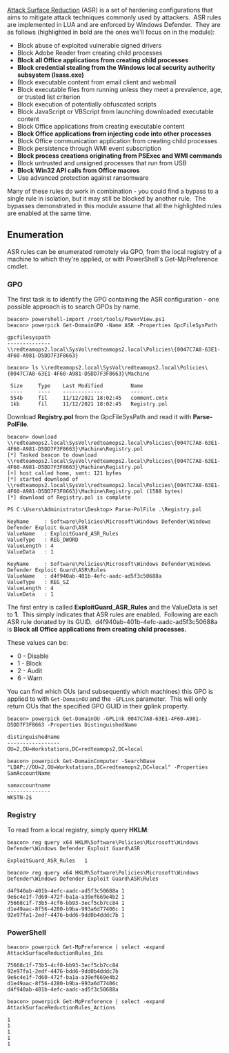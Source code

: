 [Attack Surface Reduction](https://docs.microsoft.com/en-us/windows/security/threat-protection/microsoft-defender-atp/attack-surface-reduction) (ASR) is a set of hardening configurations that aims to mitigate attack techniques commonly used by attackers.  ASR rules are implemented in LUA and are enforced by Windows Defender.  They are as follows (highlighted in bold are the ones we'll focus on in the module):

-   Block abuse of exploited vulnerable signed drivers
-   Block Adobe Reader from creating child processes
-   **Block all Office applications from creating child processes**
-   **Block credential stealing from the Windows local security authority subsystem (lsass.exe)**
-   Block executable content from email client and webmail
-   Block executable files from running unless they meet a prevalence, age, or trusted list criterion
-   Block execution of potentially obfuscated scripts
-   Block JavaScript or VBScript from launching downloaded executable content
-   Block Office applications from creating executable content
-   **Block Office applications from injecting code into other processes**
-   Block Office communication application from creating child processes
-   Block persistence through WMI event subscription
-   **Block process creations originating from PSExec and WMI commands**
-   Block untrusted and unsigned processes that run from USB
-   **Block Win32 API calls from Office macros**
-   Use advanced protection against ransomware

Many of these rules do work in combination - you could find a bypass to a single rule in isolation, but it may still be blocked by another rule.  The bypasses demonstrated in this module assume that all the highlighted rules are enabled at the same time.

## Enumeration

ASR rules can be enumerated remotely via GPO, from the local registry of a machine to which they're applied, or with PowerShell's Get-MpPreference cmdlet.

### GPO

The first task is to identify the GPO containing the ASR configuration - one possible approach is to search GPOs by name.

```
beacon> powershell-import /root/tools/PowerView.ps1
beacon> powerpick Get-DomainGPO -Name ASR -Properties GpcFileSysPath

gpcfilesyspath                                                                              
--------------                                                                              
\\redteamops2.local\SysVol\redteamops2.local\Policies\{0047C7A8-63E1-4F60-A981-D5DD7F3F8663}

beacon> ls \\redteamops2.local\SysVol\redteamops2.local\Policies\{0047C7A8-63E1-4F60-A981-D5DD7F3F8663}\Machine

 Size     Type    Last Modified         Name
 ----     ----    -------------         ----
 554b     fil     11/12/2021 18:02:45   comment.cmtx
 1kb      fil     11/12/2021 18:02:45   Registry.pol
```
  

Download **Registry.pol** from the GpcFileSysPath and read it with **Parse-PolFile**.

```
beacon> download \\redteamops2.local\SysVol\redteamops2.local\Policies\{0047C7A8-63E1-4F60-A981-D5DD7F3F8663}\Machine\Registry.pol
[*] Tasked beacon to download \\redteamops2.local\SysVol\redteamops2.local\Policies\{0047C7A8-63E1-4F60-A981-D5DD7F3F8663}\Machine\Registry.pol
[+] host called home, sent: 121 bytes
[*] started download of \\redteamops2.local\SysVol\redteamops2.local\Policies\{0047C7A8-63E1-4F60-A981-D5DD7F3F8663}\Machine\Registry.pol (1588 bytes)
[*] download of Registry.pol is complete

PS C:\Users\Administrator\Desktop> Parse-PolFile .\Registry.pol

KeyName     : Software\Policies\Microsoft\Windows Defender\Windows Defender Exploit Guard\ASR
ValueName   : ExploitGuard_ASR_Rules
ValueType   : REG_DWORD
ValueLength : 4
ValueData   : 1

KeyName     : Software\Policies\Microsoft\Windows Defender\Windows Defender Exploit Guard\ASR\Rules
ValueName   : d4f940ab-401b-4efc-aadc-ad5f3c50688a
ValueType   : REG_SZ
ValueLength : 4
ValueData   : 1
```
  

The first entry is called **ExploitGuard_ASR_Rules** and the ValueData is set to **1**.  This simply indicates that ASR rules are enabled.  Following are each ASR rule donated by its GUID.  d4f940ab-401b-4efc-aadc-ad5f3c50688a is **Block all Office applications from creating child processes.**

These values can be:

-   0 - Disable
-   1 - Block
-   2 - Audit
-   6 - Warn

You can find which OUs (and subsequently which machines) this GPO is applied to with `Get-DomainOU` and the `-GPLink` parameter.  This will only return OUs that the specified GPO GUID in their gplink property.

```
beacon> powerpick Get-DomainOU -GPLink 0047C7A8-63E1-4F60-A981-D5DD7F3F8663 -Properties DistinguishedName

distinguishedname                           
-----------------                           
OU=2,OU=Workstations,DC=redteamops2,DC=local

beacon> powerpick Get-DomainComputer -SearchBase "LDAP://OU=2,OU=Workstations,DC=redteamops2,DC=local" -Properties SamAccountName

samaccountname
--------------
WKSTN-2$  
```
  

### Registry

To read from a local registry, simply query **HKLM**:

```
beacon> reg query x64 HKLM\Software\Policies\Microsoft\Windows Defender\Windows Defender Exploit Guard\ASR

ExploitGuard_ASR_Rules   1

beacon> reg query x64 HKLM\Software\Policies\Microsoft\Windows Defender\Windows Defender Exploit Guard\ASR\Rules

d4f940ab-401b-4efc-aadc-ad5f3c50688a 1
9e6c4e1f-7d60-472f-ba1a-a39ef669e4b2 1
75668c1f-73b5-4cf0-bb93-3ecf5cb7cc84 1
d1e49aac-8f56-4280-b9ba-993a6d77406c 1
92e97fa1-2edf-4476-bdd6-9dd0b4dddc7b 1
```
  

### PowerShell

```
beacon> powerpick Get-MpPreference | select -expand AttackSurfaceReductionRules_Ids

75668c1f-73b5-4cf0-bb93-3ecf5cb7cc84
92e97fa1-2edf-4476-bdd6-9dd0b4dddc7b
9e6c4e1f-7d60-472f-ba1a-a39ef669e4b2
d1e49aac-8f56-4280-b9ba-993a6d77406c
d4f940ab-401b-4efc-aadc-ad5f3c50688a

beacon> powerpick Get-MpPreference | select -expand AttackSurfaceReductionRules_Actions

1
1
1
1
1
```


